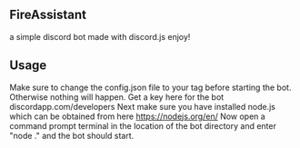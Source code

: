 ## FireAssistant
a simple discord bot made with discord.js enjoy!

## Usage
Make sure to change the config.json file to your tag before starting the bot. Otherwise nothing will happen.
Get a key here for the bot discordapp.com/developers
Next make sure you have installed node.js which can be obtained from here https://nodejs.org/en/
Now open a command prompt terminal in the location of the bot directory and enter "node ." and the bot should start.

